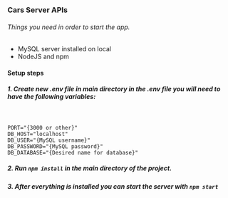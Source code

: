 ### Cars Server APIs
###### Things you need in order to start the app.
+ MySQL server installed on local
+ NodeJS and npm

#### Setup steps
##### 1. Create new .env file in main directory in the .env file you will need to have the following variables:
&nbsp;
```
PORT="{3000 or other}"
DB_HOST="localhost"
DB_USER="{MySQL username}"
DB_PASSWORD="{MySQL password}"
DB_DATABASE="{Desired name for database}"
```

##### 2. Run `npm install` in the main directory of the project.
##### 3. After everything is installed you can start the server with `npm start`